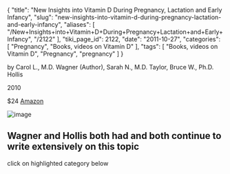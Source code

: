 {
    "title": "New Insights into Vitamin D During Pregnancy, Lactation and Early Infancy",
    "slug": "new-insights-into-vitamin-d-during-pregnancy-lactation-and-early-infancy",
    "aliases": [
        "/New+Insights+into+Vitamin+D+During+Pregnancy+Lactation+and+Early+Infancy",
        "/2122"
    ],
    "tiki_page_id": 2122,
    "date": "2011-10-27",
    "categories": [
        "Pregnancy",
        "Books, videos on Vitamin D"
    ],
    "tags": [
        "Books, videos on Vitamin D",
        "Pregnancy",
        "pregnancy"
    ]
}


by Carol L., M.D. Wagner (Author), Sarah N., M.D. Taylor, Bruce W., Ph.D. Hollis

2010

$24 [Amazon](http://www.amazon.com/Insights-Vitamin-Pregnancy-Lactation-Infancy/dp/0982337965/ref=sr_1_1?ie=UTF8&qid=1319720528&sr=8-1&tag=acleint-20)

<img src="https://d1bk1kqxc0sym.cloudfront.net/attachments/jpeg/pregnancy-book-cover.jpg" alt="image">

## Wagner and Hollis both had and both continue to write extensively on this topic

click on highlighted category below